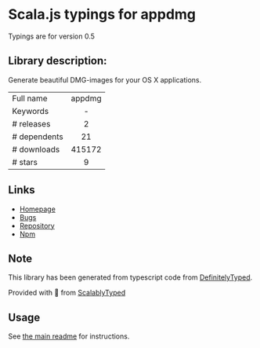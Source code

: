 
# Scala.js typings for appdmg

Typings are for version 0.5

## Library description:
Generate beautiful DMG-images for your OS X applications.

|                    |                 |
| ------------------ | :-------------: |
| Full name          | appdmg |
| Keywords           | - |
| # releases         | 2 |
| # dependents       | 21 |
| # downloads        | 415172 |
| # stars            | 9 |

## Links
- [Homepage](https://github.com/LinusU/node-appdmg#readme)
- [Bugs](https://github.com/LinusU/node-appdmg/issues)
- [Repository](https://github.com/LinusU/node-appdmg)
- [Npm](https://www.npmjs.com/package/appdmg)
    


## Note
This library has been generated from typescript code from [DefinitelyTyped](https://definitelytyped.org).

Provided with :purple_heart: from [ScalablyTyped](https://github.com/oyvindberg/ScalablyTyped)

## Usage
See [the main readme](../../readme.md) for instructions.


